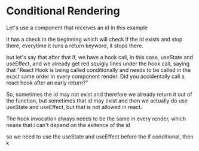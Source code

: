# Conditional Rendering

Let's use a component that receives an id in this example

It has a check in the beginning which will check if the id exists and stop there, everytime it runs a return keyword, it
stops there.

but let's say that after that if, we have a hook call, in this case, useState and useEffect, and we already get red squigly
lines under the hook call, saying that "React Hook is being called conditionally and needs to be called in the exact same order in
every component render. Did you accidentally call a react hook after an early return?"

So, sometimes the id may not exist and therefore we already return it out of the function, but sometimes that id may exist
and then we actually do use useState and useEffect, but that is not allowed in react.

The hook invocation always needs to be the same in every render, which neans that i can't depend on the exitence of the id

so we need to use the useState and useEffect before the if conditional, then k

